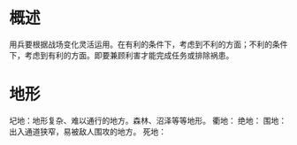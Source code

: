 # 概述
用兵要根据战场变化灵活运用。在有利的条件下，考虑到不利的方面；不利的条件下，考虑到有利的方面。即要兼顾利害才能完成任务或排除祸患。

# 地形
圮地：地形复杂、难以通行的地方。森林、沼泽等等地形。
衢地：
绝地：
围地：出入通道狭窄，易被敌人围攻的地方。
死地：
